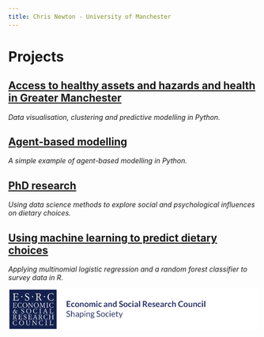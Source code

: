 ```yaml
---
title: Chris Newton - University of Manchester
---
```


# **Projects**

## [Access to healthy assets and hazards and health in Greater Manchester](https://github.com/ChrisDNewton/GreaterManchesterHealth/blob/master/Analysis%20of%20Indices%20of%20Multiple%20Deprivation%20and%20'Access%20to%20Healthy%20Assets%20and%20Hazards'%20Data%20in%20Greater%20Manchester%20(for%20GitHub).ipynb)
  *Data visualisation, clustering and predictive modelling in Python.*

## [Agent-based modelling](https://chrisdnewton.github.io/AgentBasedModelling)
  *A simple example of agent-based modelling in Python.*

## [PhD research](https://chrisdnewton.github.io/Research)
  *Using data science methods to explore social and psychological influences on dietary choices.*

## [Using machine learning to predict dietary choices](https://chrisdnewton.github.io/RandomForest)
  *Applying multinomial logistic regression and a random forest classifier to survey data in R.*
  
  
  
  
![ESRC logo](https://raw.githubusercontent.com/ChrisDNewton/ChrisDNewton.github.io/master/logo.png)
